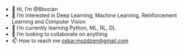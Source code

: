 - 👋 Hi, I’m @8bocian
- 👀 I’m interested in Deep Learning, Machine Learning, Reinforcement Learning and Computer Vision
- 🌱 I’m currently learning Python, ML, RL, DL
- 💞️ I’m looking to collaborate on anything
- 📫 How to reach me oskar.mozdzen@gmail.com

<!---
8bocian/8bocian is a ✨ special ✨ repository because its `README.md` (this file) appears on your GitHub profile.
You can click the Preview link to take a look at your changes.
--->
